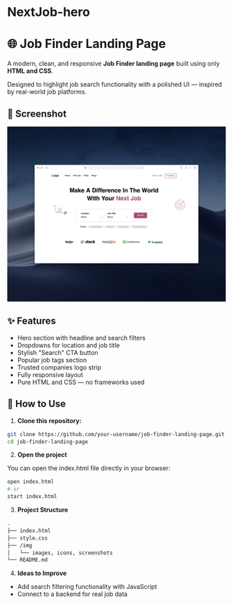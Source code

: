 # NextJob-hero
# 🌐 Job Finder Landing Page

A modern, clean, and responsive **Job Finder landing page** built using only **HTML and CSS**.

Designed to highlight job search functionality with a polished UI — inspired by real-world job platforms.

## 📸 Screenshot

![Job Finder Screenshot](./assets/screenshot.jpg)

## ✨ Features

- Hero section with headline and search filters
- Dropdowns for location and job title
- Stylish "Search" CTA button
- Popular job tags section
- Trusted companies logo strip
- Fully responsive layout
- Pure HTML and CSS — no frameworks used

## 🚀 How to Use

1. **Clone this repository:**

```bash
git clone https://github.com/your-username/job-finder-landing-page.git
cd job-finder-landing-page
```

2. **Open the project**

You can open the index.html file directly in your browser:
```bash
open index.html
# or
start index.html
```

3. **Project Structure**

```bash
.
├── index.html
├── style.css
├── /img
│   └── images, icons, screenshots
└── README.md
```

4. **Ideas to Improve**

- Add search filtering functionality with JavaScript
- Connect to a backend for real job data
